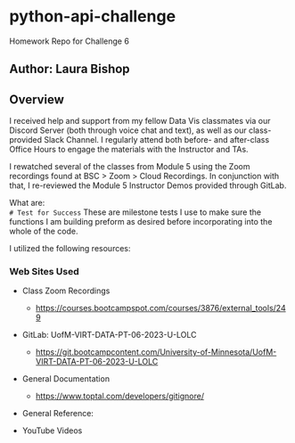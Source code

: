 # python-api-challenge
Homework Repo for Challenge 6

## Author: Laura Bishop

## Overview

I received help and support from my fellow Data Vis classmates via our Discord Server (both through voice chat and text), as well as our class-provided Slack Channel. I regularly attend both before- and after-class Office Hours to engage the materials with the Instructor and TAs.

I rewatched several of the classes from Module 5 using the Zoom recordings found at BSC > Zoom > Cloud Recordings. In conjunction with that, I re-reviewed the Module 5 Instructor Demos provided through GitLab.

What are:<br />
`# Test for Success`
These are milestone tests I use to make sure the functions I am building preform as desired before incorporating into the whole of the code.

I utilized the following resources:

### Web Sites Used

* Class Zoom Recordings 
    * https://courses.bootcampspot.com/courses/3876/external_tools/249


* GitLab: UofM-VIRT-DATA-PT-06-2023-U-LOLC
    * https://git.bootcampcontent.com/University-of-Minnesota/UofM-VIRT-DATA-PT-06-2023-U-LOLC

* General Documentation
    * https://www.toptal.com/developers/gitignore/

* General Reference:

    
* YouTube Videos





